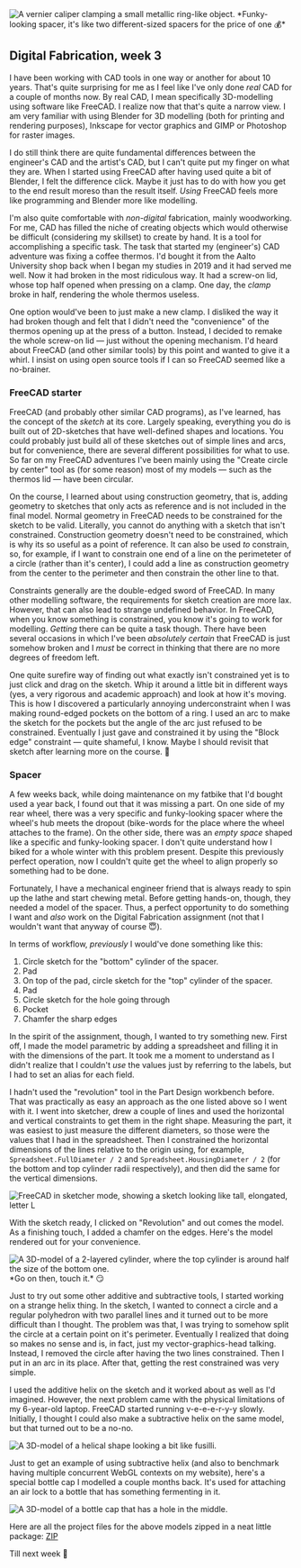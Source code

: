 <script>
    GEOMETRY_FILES = ["/media/fatspacer.glb", "/media/fusilli.glb", "/media/bottlecap.glb"];
    INITIAL_ANGLE = 25;
</script>
<script type="module" src="/three.js" defer></script>

<picture>
    <source srcset="/media/caliper-small.webp 480w"
    media="(max-width: 480px) and (max-resolution: 1dppx)" />
    <img src="/media/caliper.webp" fetchpriority="high" alt="A vernier caliper clamping a small metallic ring-like object." />
</picture>
<span>*Funky-looking spacer, it's like two different-sized spacers for the price of one 💰*</span>

## Digital Fabrication, week 3

I have been working with CAD tools in one way or another for about 10 years.
That's quite surprising for me as I feel like I've only done *real* CAD for a
couple of months now. By real CAD, I mean specifically 3D-modelling using
software like FreeCAD. I realize now that that's quite a narrow view. I am very
familiar with using Blender for 3D modelling (both for printing and rendering
purposes), Inkscape for vector graphics and GIMP or Photoshop for raster
images. 

I do still think there are quite fundamental differences between the engineer's
CAD and the artist's CAD, but I can't quite put my finger on what they are. When
I started using FreeCAD after having used quite a bit of Blender, I felt the
difference click. Maybe it just has to do with how you get to the end result
moreso than the result itself. *Using* FreeCAD feels more like programming and
Blender more like modelling.

I'm also quite comfortable with *non-digital* fabrication, mainly woodworking.
For me, CAD has filled the niche of creating objects which would otherwise be
difficult (considering my skillset) to create by hand. It is a tool for
accomplishing a specific task. The task that started my (engineer's) CAD
adventure was fixing a coffee thermos. I'd bought it from the Aalto University
shop back when I began my studies in 2019 and it had served me well. Now it
had broken in the most ridiculous way. It had a screw-on lid, whose top half
opened when pressing on a clamp. One day, the *clamp* broke in half, rendering
the whole thermos useless.

One option would've been to just make a new clamp. I disliked the way it had
broken though and felt that I didn't need the "convenience" of the thermos
opening up at the press of a button. Instead, I decided to remake the whole
screw-on lid — just without the opening mechanism. I'd heard about FreeCAD (and
other similar tools) by this point and wanted to give it a whirl. I insist on
using open source tools if I can so FreeCAD seemed like a no-brainer.

### FreeCAD starter

FreeCAD (and probably other similar CAD programs), as I've learned, has the
concept of the *sketch* at its core. Largely speaking, everything you do is
built out of 2D-sketches that have well-defined shapes and locations. You could
probably just build all of these sketches out of simple lines and arcs, but for
convenience, there are several different possibilities for what to use. So far
on my FreeCAD adventures I've been mainly using the "Create circle by center"
tool as (for some reason) most of my models — such as the thermos lid — have
been circular.

On the course, I learned about using construction geometry, that is, adding
geometry to sketches that only acts as reference and is not included in the
final model. Normal geometry in FreeCAD needs to be constrained for the sketch
to be valid. Literally, you cannot do anything with a sketch that isn't
constrained. Construction geometry doesn't need to be constrained, which is why
its so useful as a point of reference. It can also be used *to* constrain, so,
for example, if I want to constrain one end of a line on the perimeteter of a
circle (rather than it's center), I could add a line as construction geometry
from the center to the perimeter and then constrain the other line to that.

Constraints generally are the double-edged sword of FreeCAD. In many other
modelling software, the requirements for sketch creation are more lax. However,
that can also lead to strange undefined behavior. In FreeCAD, when you know
something is constrained, you know it's going to work for modelling. *Getting*
there can be quite a task though. There have been several occasions in which
I've been *absolutely certain* that FreeCAD is just somehow broken and I *must*
be correct in thinking that there are no more degrees of freedom left.

One quite surefire way of finding out what exactly isn't constrained yet is to
just click and drag on the sketch. Whip it around a little bit in different ways
(yes, a very rigorous and academic approach) and look at how it's moving. This
is how I discovered a particularly annoying underconstraint when I was making
round-edged pockets on the bottom of a ring. I used an arc to make the sketch for
the pockets but the angle of the arc just refused to be constrained. Eventually
I just gave and constrained it by using the "Block edge" constraint — quite
shameful, I know. Maybe I should revisit that sketch after learning more on the
course. 🤔

### Spacer

A few weeks back, while doing maintenance on my fatbike that I'd bought used a
year back, I found out that it was missing a part. On one side of my rear wheel,
there was a very specific and funky-looking spacer where the wheel's hub meets
the dropout (bike-words for the place where the wheel attaches to the frame). On
the other side, there was an *empty space* shaped like a specific and
funky-looking spacer. I don't quite understand how I biked for a whole winter
with this problem present. Despite this previously perfect operation, now I
couldn't quite get the wheel to align properly so something had to be done.


Fortunately, I have a mechanical engineer friend that is always ready to spin up
the lathe and start chewing metal. Before getting hands-on, though, they needed
a model of the spacer. Thus, a perfect opportunity to do something I want and
*also* work on the Digital Fabrication assignment (not that I wouldn't want that
anyway of course 😇).

In terms of workflow, *previously* I would've done something like this:

1. Circle sketch for the "bottom" cylinder of the spacer.
2. Pad 
3. On top of the pad, circle sketch for the "top" cylinder of the spacer.
4. Pad 
5. Circle sketch for the hole going through
6. Pocket
7. Chamfer the sharp edges

In the spirit of the assignment, though, I wanted to try something new. First
off, I made the model parametric by adding a spreadsheet and filling it in with
the dimensions of the part. It took me a moment to understand as I didn't
realize that I couldn't *use* the values just by referring to the labels, but
I had to set an alias for each field.

I hadn't used the "revolution" tool in the Part Design workbench before. That
was practically as easy an approach as the one listed above so I went with it. I
went into sketcher, drew a couple of lines and used the horizontal and vertical
constraints to get them in the right shape. Measuring the part, it was easiest
to just measure the different diameters, so those were the values that I had in
the spreadsheet. Then I constrained the horizontal dimensions of the lines
relative to the origin using, for example, `Spreadsheet.FullDiameter / 2` and
`Spreadsheet.HousingDiameter / 2` (for the bottom and top cylinder radii
respectively), and then did the same for the vertical dimensions.

<picture>
    <source srcset="/media/sketch-dark.webp 1x" media="(prefers-color-scheme: dark)">
    <source srcset="/media/sketch-light-small.webp 480w" media="(max-width: 480px) and (max-resolution: 1.4dppx)">
    <source srcset="/media/sketch-dark-small.webp 480w" media="(prefers-color-scheme: dark) and (max-width: 480px) and (max-resolution: 1.4dppx)">
    <img src="/media/sketch-light.webp" loading="lazy" alt="FreeCAD in sketcher mode, showing a sketch looking like tall, elongated, letter L">
</picture>

With the sketch ready, I clicked on "Revolution" and out comes the model. As a
finishing touch, I added a chamfer on the edges. Here's the model rendered out
for your convenience.

<picture id="fatspacer.glb">
    <source srcset="/media/fatspacer-small.webp 480w"
    media="(max-width: 480px)" />
    <img src="/media/fatspacer.webp" loading="lazy" alt="A 3D-model of a 2-layered
    cylinder, where the top cylinder is around half the size of the bottom one." />
</picture>
<span>*Go on then, touch it.* 😏</span>

Just to try out some other additive and subtractive tools, I started working on
a strange helix thing. In the sketch, I wanted to connect a circle and a regular
polyhedron with two parallel lines and it turned out to be more difficult than I
thought. The problem was that, I was trying to somehow split the circle at a
certain point on it's perimeter. Eventually I realized that doing so makes no
sense and is, in fact, just my vector-graphics-head talking. Instead, I removed
the circle after having the two lines constrained. Then I put in an arc in its
place. After that, getting the rest constrained was very simple.

I used the additive helix on the sketch and it worked about as well as I'd
imagined. However, the next problem came with the physical limitations of my
6-year-old laptop. FreeCAD started running v-e-e-e-r-y-y slowly.
Initially, I thought I could also make a subtractive helix on the same model,
but that turned out to be a no-no.

<picture id="fusilli.glb">
    <source srcset="/media/fusilli-small.webp 480w"
    media="(max-width: 480px) and (max-resolution: 1.4dppx)" />
    <img src="/media/fusilli.webp" loading="lazy" alt="A 3D-model of a helical
    shape looking a bit like fusilli." />
</picture>

Just to get an example of using subtractive helix (and also to benchmark having
multiple concurrent WebGL contexts on my website), here's a special bottle cap I
modelled a couple months back. It's used for attaching an air lock to a bottle
that has something fermenting in it.

<picture id="bottlecap.glb">
    <source srcset="/media/bottlecap-small.webp 480w"
    media="(max-width: 480px) and (max-resolution: 1.4dppx)" />
    <img src="/media/bottlecap.webp" loading="lazy" alt="A 3D-model of a bottle
    cap that has a hole in the middle." />
</picture>

Here are all the project files for the above models zipped in a neat little
package: <a href="/media/projects.zip" download="projects.zip">ZIP</a>

Till next week 👋
